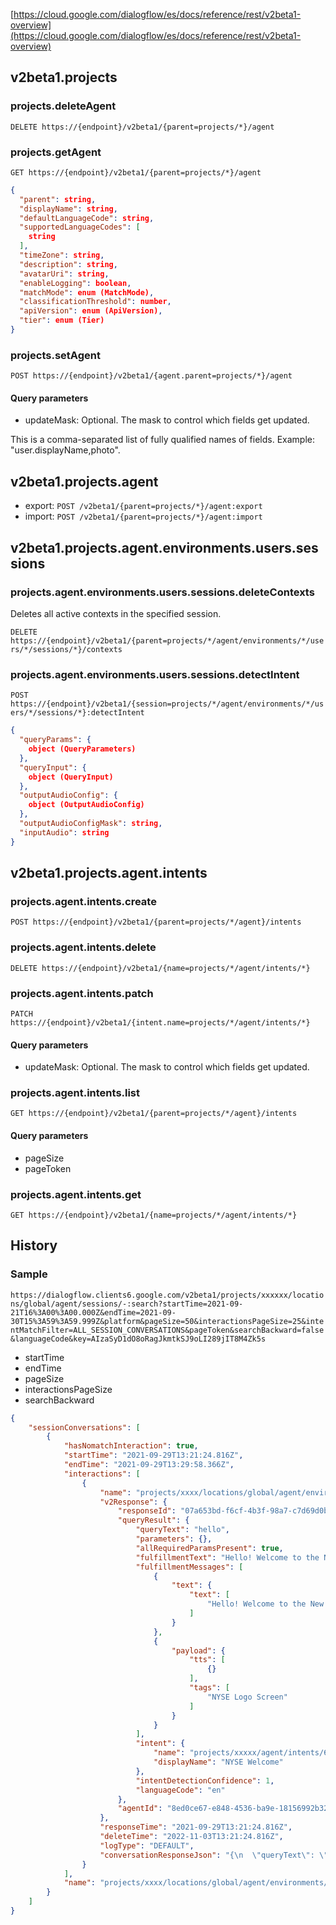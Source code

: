 
[https://cloud.google.com/dialogflow/es/docs/reference/rest/v2beta1-overview](https://cloud.google.com/dialogflow/es/docs/reference/rest/v2beta1-overview)

## v2beta1.projects

### projects.deleteAgent

`DELETE https://{endpoint}/v2beta1/{parent=projects/*}/agent`

### projects.getAgent

`GET https://{endpoint}/v2beta1/{parent=projects/*}/agent`

```json
{
  "parent": string,
  "displayName": string,
  "defaultLanguageCode": string,
  "supportedLanguageCodes": [
    string
  ],
  "timeZone": string,
  "description": string,
  "avatarUri": string,
  "enableLogging": boolean,
  "matchMode": enum (MatchMode),
  "classificationThreshold": number,
  "apiVersion": enum (ApiVersion),
  "tier": enum (Tier)
}
```

### projects.setAgent

`POST https://{endpoint}/v2beta1/{agent.parent=projects/*}/agent`

#### Query parameters

- updateMask: Optional. The mask to control which fields get updated.

This is a comma-separated list of fully qualified names of fields. Example: "user.displayName,photo".

## v2beta1.projects.agent

- export: `POST /v2beta1/{parent=projects/*}/agent:export`
- import: `POST /v2beta1/{parent=projects/*}/agent:import`

## v2beta1.projects.agent.environments.users.sessions

### projects.agent.environments.users.sessions.deleteContexts

Deletes all active contexts in the specified session.

`DELETE https://{endpoint}/v2beta1/{parent=projects/*/agent/environments/*/users/*/sessions/*}/contexts`

### projects.agent.environments.users.sessions.detectIntent

`POST https://{endpoint}/v2beta1/{session=projects/*/agent/environments/*/users/*/sessions/*}:detectIntent`

```json
{
  "queryParams": {
    object (QueryParameters)
  },
  "queryInput": {
    object (QueryInput)
  },
  "outputAudioConfig": {
    object (OutputAudioConfig)
  },
  "outputAudioConfigMask": string,
  "inputAudio": string
}
```

## v2beta1.projects.agent.intents

### projects.agent.intents.create

`POST https://{endpoint}/v2beta1/{parent=projects/*/agent}/intents`

### projects.agent.intents.delete

`DELETE https://{endpoint}/v2beta1/{name=projects/*/agent/intents/*}`

### projects.agent.intents.patch

`PATCH https://{endpoint}/v2beta1/{intent.name=projects/*/agent/intents/*}`

#### Query parameters

- updateMask: Optional. The mask to control which fields get updated.

### projects.agent.intents.list

`GET https://{endpoint}/v2beta1/{parent=projects/*/agent}/intents`

#### Query parameters

- pageSize
- pageToken

### projects.agent.intents.get

`GET https://{endpoint}/v2beta1/{name=projects/*/agent/intents/*}`

## History

### Sample

`https://dialogflow.clients6.google.com/v2beta1/projects/xxxxxx/locations/global/agent/sessions/-:search?startTime=2021-09-21T16%3A00%3A00.000Z&endTime=2021-09-30T15%3A59%3A59.999Z&platform&pageSize=50&interactionsPageSize=25&intentMatchFilter=ALL_SESSION_CONVERSATIONS&pageToken&searchBackward=false&languageCode&key=AIzaSyD1dO8oRagJkmtkSJ9oLI289jIT8M4Zk5s`

- startTime
- endTime
- pageSize
- interactionsPageSize
- searchBackward

```json
{
    "sessionConversations": [
        {
            "hasNomatchInteraction": true,
            "startTime": "2021-09-29T13:21:24.816Z",
            "endTime": "2021-09-29T13:29:58.366Z",
            "interactions": [
                {
                    "name": "projects/xxxx/locations/global/agent/environments/draft/sessions/35326fd55580fa364028f187c127eb57c2cf491a4cbe3f7579e88ebbacb6bd2a/conversations/1632921684816/interactions/17c31b78b50-e7cb1",
                    "v2Response": {
                        "responseId": "07a653bd-f6cf-4b3f-98a7-c7d69d0bab1d-94f60986",
                        "queryResult": {
                            "queryText": "hello",
                            "parameters": {},
                            "allRequiredParamsPresent": true,
                            "fulfillmentText": "Hello! Welcome to the New York Stock Exchange, home to the greatest companies in the world.",
                            "fulfillmentMessages": [
                                {
                                    "text": {
                                        "text": [
                                            "Hello! Welcome to the New York Stock Exchange, home to the greatest companies in the world."
                                        ]
                                    }
                                },
                                {
                                    "payload": {
                                        "tts": [
                                            {}
                                        ],
                                        "tags": [
                                            "NYSE Logo Screen"
                                        ]
                                    }
                                }
                            ],
                            "intent": {
                                "name": "projects/xxxxx/agent/intents/67437b5e-f3ed-4e87-86cd-9e86918c7610",
                                "displayName": "NYSE Welcome"
                            },
                            "intentDetectionConfidence": 1,
                            "languageCode": "en"
                        },
                        "agentId": "8ed0ce67-e848-4536-ba9e-18156992b328"
                    },
                    "responseTime": "2021-09-29T13:21:24.816Z",
                    "deleteTime": "2022-11-03T13:21:24.816Z",
                    "logType": "DEFAULT",
                    "conversationResponseJson": "{\n  \"queryText\": \"hello\",\n  \"parameters\": {\n  },\n  \"fulfillmentText\": \"Hello! Welcome to the New York Stock Exchange, home to the greatest companies in the world.\",\n  \"fulfillmentMessages\": [{\n    \"text\": {\n      \"text\": [\"Hello! Welcome to the New York Stock Exchange, home to the greatest companies in the world.\"]\n    },\n    \"lang\": \"en\"\n  }, {\n    \"payload\": {\n      \"tags\": [\"NYSE Logo Screen\"],\n      \"tts\": [{\n      }]\n    },\n    \"lang\": \"en\"\n  }],\n  \"intent\": {\n    \"id\": \"67437b5e-f3ed-4e87-86cd-9e86918c7610\",\n    \"displayName\": \"NYSE Welcome\",\n    \"priority\": 500000,\n    \"messages\": [{\n      \"text\": {\n        \"text\": [\"Hello! Welcome to the New York Stock Exchange, home to the greatest companies in the world.\"]\n      },\n      \"lang\": \"en\"\n    }, {\n      \"payload\": {\n        \"tags\": [\"NYSE Logo Screen\"],\n        \"tts\": [{\n        }]\n      },\n      \"lang\": \"en\"\n    }]\n  },\n  \"intentDetectionConfidence\": 1.0,\n  \"languageCode\": \"en\",\n  \"slotfillingMetadata\": {\n    \"allRequiredParamsPresent\": true\n  },\n  \"id\": \"07a653bd-f6cf-4b3f-98a7-c7d69d0bab1d-94f60986\",\n  \"sessionId\": \"858858580010015\",\n  \"timestamp\": \"2021-09-29T13:21:24.814006Z\",\n  \"source\": \"agent\",\n  \"webhookStatus\": {\n    \"webhookEnabledForAgent\": true\n  },\n  \"agentEnvironmentId\": {\n    \"agentId\": \"8ed0ce67-e848-4536-ba9e-18156992b328\",\n    \"cloudProjectId\": \"xxxx\"\n  },\n  \"queriedIntentsCount\": 10\n}"
                }
            ],
            "name": "projects/xxxx/locations/global/agent/environments/draft/sessions/35326fd55580fa364028f187c127eb57c2cf491a4cbe3f7579e88ebbacb6bd2a/conversations/1632921684816"
        }
    ]
}
```